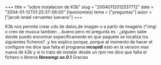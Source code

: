 +++
title = "sobre instalacion de K3b"
slug = "20040112012537712"
date = "2004-01-12T01:25:37-06:00"
[taxonomies]
tema = ["preguntas"]
autor = ["jacob israel cervantes luevano"]
+++

K3b nos permite crear cds de datos,de imagen o a partir de imagens
(\*.img) o creo de musica tambien ...bueno pero mi pregunta es :
¿alguien sabe donde puedo encontrar especificamente en que paquete se
localiza los siguientes ficheros? ,y les explico porque, porque al
momento de hacer el configure me dice que falta el programa **mcopidl**
esto en la version mas nueva de k3b y si lo trato de instalar desde un
rpm me dice que falta el fichero o libreria **libresmgr.so.0.1**
Gracias
